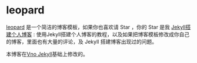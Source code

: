 # leopard

[leopard](http://baixin.io) 是一个简洁的博客模板，如果你也喜欢请 Star ，你的 Star 是我
[Jekyll搭建个人博客](http://baixin.io/2016/10/jekyll_tutorials1/)  :  使用Jekyll搭建个人博客的教程，以及如果把博客模板修改成你自己的博客，里面也有大量的评论，及 Jekyll 搭建博客出现过的问题。   

本博客在[Vno Jekyll](https://github.com/onevcat/vno-jekyll)基础上修改的。  
